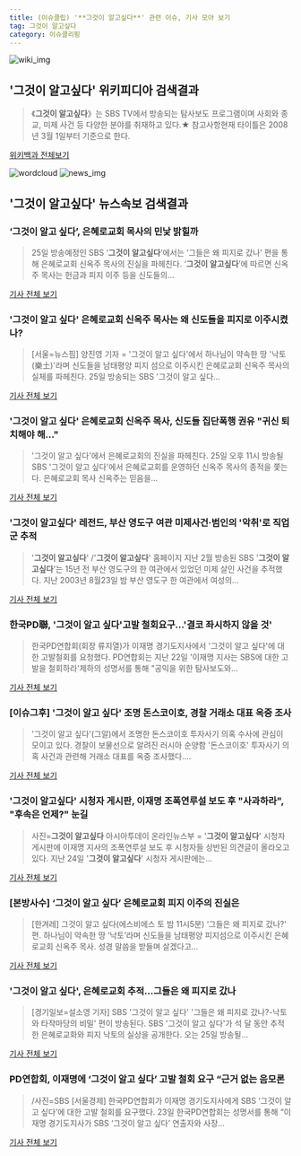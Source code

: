 ```yaml
---
title: (이슈클립) '**그것이 알고싶다**' 관련 이슈, 기사 모아 보기
tag: 그것이 알고싶다
category: 이슈클리핑
---
```

![wiki_img](https://user-images.githubusercontent.com/42597476/44503234-41136a80-a6d0-11e8-9071-6fc6418eafe4.png)
## **'**그것이 알고싶다**'** 위키피디아 검색결과
>《**그것이 알고싶다**》는 SBS TV에서 방송되는 탐사보도 프로그램이며 사회와 종교, 미제 사건 등 다양한 분야를 취재하고 있다.★ 참고사항현재 타이틀은 2008년 3월 1일부터 기준으로 한다.

<a href="https://ko.wikipedia.org/wiki/그것이 알고싶다" target="_blank">위키백과 전체보기</a>

![wordcloud](https://s3.ap-northeast-2.amazonaws.com/lyrics101-wordcloud/2018-08-25-1535166106.png)
![news_img](https://user-images.githubusercontent.com/42597476/44507050-1206f400-a6e4-11e8-8d98-7ffbfebb353f.png)
## **'**그것이 알고싶다**'** 뉴스속보 검색결과
### ‘그것이 알고 싶다’, 은혜로교회 목사의 민낯 밝힐까

>25일 방송예정인 SBS ‘**그것이 알고싶다**’에서는 ‘그들은 왜 피지로 갔나’ 편을 통해 은혜로교회 신옥주 목사의 진실을 파헤친다. ‘**그것이 알고싶다**’에 따르면 신옥주 목사는 헌금과 피지 이주 등을 신도들의...

<a href="http://www.dailian.co.kr/news/view/734888/?sc=naver" target="_blank">기사 전체 보기</a>

### '그것이 알고 싶다' 은혜로교회 신옥주 목사는 왜 신도들을 피지로 이주시켰나?

>[서울=뉴스핌] 양진영 기자 = '그것이 알고 싶다'에서 하나님이 약속한 땅 '낙토(樂土)'라며 신도들을 남태평양 피지 섬으로 이주시킨 은혜로교회 신옥주 목사의 실체를 파헤친다. 25일 방송되는 SBS '그것이 알고 싶다...

<a href="http://www.newspim.com/news/view/20180824000135" target="_blank">기사 전체 보기</a>

### '그것이 알고 싶다' 은혜로교회 신옥주 목사, 신도들 집단폭행 권유 "귀신 퇴치해야 해…"

>'그것이 알고 싶다'에서 은혜로교회의 진실을 파헤친다. 25일 오후 11시 방송될 SBS '그것이 알고 싶다'에서 은혜로교회를 운영하던 신옥주 목사의 종적을 쫓는다. 은혜로교회 목사 신옥주는 믿음을...

<a href="http://www.ilyosisa.co.kr/news/articleView.html?idxno=151020" target="_blank">기사 전체 보기</a>

### '**그것이 알고싶다**' 레전드, 부산 영도구 여관 미제사건·범인의 '악취'로 직업군 추적

>'**그것이 알고싶다**' /'**그것이 알고싶다**' 홈페이지  지난 2월 방송된 SBS '**그것이 알고싶다**'는 15년 전 부산 영도구의 한 여관에서 있었던 미제 살인 사건을 추적했다. 지난 2003년 8월23일 밤 부산 영도구 한 여관에서 여성의...

<a href="http://www.kyeongin.com/main/view.php?key=20180825001036077" target="_blank">기사 전체 보기</a>

### 한국PD聯, '그것이 알고 싶다'고발 철회요구…'결코 좌시하지 않을 것'

>한국PD연합회(회장 류지열)가 이재명 경기도지사에서 '그것이 알고 싶다'에 대한 고발철회를 요청했다. PD연합회는 지난 22일 '이재명 지사는 SBS에 대한 고발을 철회하라'제하의 성명서를 통해 "공익을 위한 탐사보도와...

<a href="http://www.gyotongn.com/news/articleView.html?idxno=196692" target="_blank">기사 전체 보기</a>

### [이슈그후] '그것이 알고 싶다' 조명 돈스코이호, 경찰 거래소 대표 옥중 조사

>'그것이 알고 싶다'(그알)에서 조명한 돈스코이호 투자사기 의혹 수사에 관심이 모이고 있다. 경찰이 보물선으로 알려진 러시아 순양함 '돈스코이호' 투자사기 의혹 사건과 관련해 거래소 대표를 옥중 조사했다....

<a href="http://www.topstarnews.net/news/articleView.html?idxno=470619" target="_blank">기사 전체 보기</a>

### '**그것이 알고싶다**' 시청자 게시판, 이재명 조폭연루설 보도 후 "사과하라", "후속은 언제?" 눈길

>사진=**그것이 알고싶다** 아시아투데이 온라인뉴스부 = '**그것이 알고싶다**' 시청자 게시판에 이재명 지사의 조폭연루설 보도 후 시청자들 상반된 의견글이 올라오고 있다. 지난 24일 '**그것이 알고싶다**' 시청자 게시판에는...

<a href="http://www.asiatoday.co.kr/view.php?key=20180825000730441" target="_blank">기사 전체 보기</a>

### [본방사수] ‘그것이 알고 싶다’ 은혜로교회 피지 이주의 진실은

>[한겨레] 그것이 알고 싶다(에스비에스 토 밤 11시5분) ‘그들은 왜 피지로 갔나?’ 편. 하나님이 약속한 땅 ‘낙토’라며 신도들을 남태평양 피지섬으로 이주시킨 은혜로교회 신옥주 목사. 성경 말씀을 받들며 살겠다고...

<a href="http://www.hani.co.kr/arti/culture/culture_general/859166.html" target="_blank">기사 전체 보기</a>

### '그것이 알고 싶다', 은혜로교회 추적…그들은 왜 피지로 갔나

>[경기일보=설소영 기자] SBS '그것이 알고 싶다' '그들은 왜 피지로 갔나?-낙토와 타작마당의 비밀' 편이 방송된다. SBS '그것이 알고 싶다'가 석 달 동안 추적한 은혜로교화와 피지 낙토의 실상을 공개한다. 오는 25일 방송될...

<a href="http://www.kyeonggi.com/?mod=news&act=articleView&idxno=1512305" target="_blank">기사 전체 보기</a>

### PD연합회, 이재명에 ‘그것이 알고 싶다’ 고발 철회 요구 “근거 없는 음모론

>/사진=SBS [서울경제] 한국PD연합회가 이재명 경기도지사에게 SBS ‘그것이 알고 싶다’에 대한 고발 철회를 요구했다. 23일 한국PD연합회는 성명서를 통해 “이재명 경기도지사가 SBS ‘그것이 알고 싶다’ 연출자와 사장...

<a href="http://www.sedaily.com/NewsView/1S3H21N5KE" target="_blank">기사 전체 보기</a>


